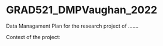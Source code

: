 # GRAD521_DMPVaughan_2022

Data Managament Plan for the research project of .......

Context of the project:
